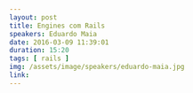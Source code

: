 ```yaml
---
layout: post
title: Engines com Rails
speakers: Eduardo Maia
date: 2016-03-09 11:39:01
duration: 15:20
tags: [ rails ]
img: /assets/image/speakers/eduardo-maia.jpg
link: 
---
```

